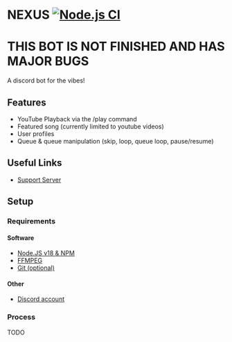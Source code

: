 # NEXUS [![Node.js CI](https://github.com/W0LFB0MB/NEXUS/actions/workflows/node.js.yml/badge.svg)](https://github.com/W0LFB0MB/NEXUS/actions/workflows/node.js.yml)

# THIS BOT IS NOT FINISHED AND HAS MAJOR BUGS

A discord bot for the vibes!

## Features

* YouTube Playback via the /play command
* Featured song (currently limited to youtube videos)
* User profiles
* Queue & queue manipulation (skip, loop, queue loop, pause/resume)

## Useful Links

* [Support Server](https://discord.gg/mwDmGCnbKF)

## Setup

### Requirements

#### Software

* [Node.JS v18 & NPM](https://nodejs.org/en/download/)
* [FFMPEG](https://ffmpeg.org/download.html)
* [Git (optional)](https://git-scm.com/downloads)

#### Other

* [Discord account](https://discord.com/)

### Process

TODO
